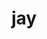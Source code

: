 ---
category: 3-letters
denotation: null
name: jay
reference_link: https://www.etymonline.com/word/jay
root_language: null
root_name: null
title: jay
type: free
word_sums:
- respelling: jay
  sum: 'Jay + '
---